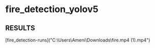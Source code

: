# fire_detection_yolov5
## RESULTS
[fire_detection-runs]("C:\Users\Ameni\Downloads\fire.mp4 (1).mp4")

